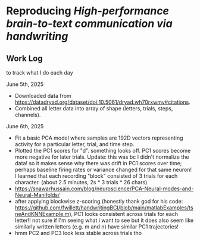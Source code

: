 # Reproducing *High-performance brain-to-text communication via handwriting*

## Work Log

to track what I do each day

June 5th, 2025
- Downloaded data from https://datadryad.org/dataset/doi:10.5061/dryad.wh70rxwmv#citations.
- Combined all letter data into array of shape (letters, trials, steps, channels).

June 6th, 2025
- Fit a basic PCA model where samples are 192D vectors representing activity for
a particular letter, trial, and time step.
- Plotted the PC1 scores for "d". something looks off. PC1 scores become more negative
for later trials. Update: this was bc I didn't normalize the data! so it makes
sense why there was drift in PC1 scores over time; perhaps baseline firing rates
or variance changed for that same neuron! I learned that each recording "block"
consisted of 3 trials for each character. (about 2.5 minutes, 2s * 3 trials * 26 chars)
- https://snawarhussain.com/blog/neuroscience/PCA-Neural-modes-and-Neural-Manifolds/
- after applying blockwise z-scoring (honestly thank god for his code: https://github.com/fwillett/handwritingBCI/blob/main/matlabExamples/tsneAndKNNExample.m), PC1 looks
consistent across trials for each letter!! not sure if I'm seeing what i want to see
but it does also seem like similarly written letters (e.g. m and n) have similar
PC1 trajectories!
- hmm PC2 and PC3 look less stable across trials tho

